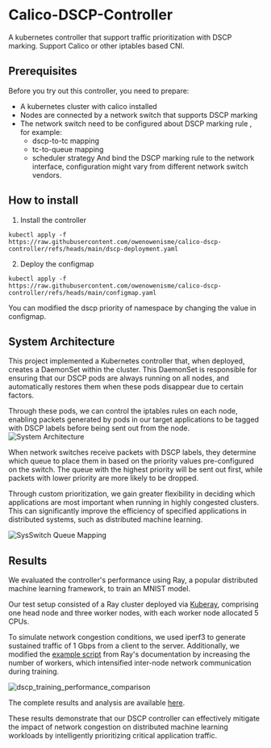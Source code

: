 # Calico-DSCP-Controller
A kubernetes controller that support traffic prioritization with DSCP marking.
Support Calico or other iptables based CNI.

## Prerequisites

Before you try out this controller, you need to prepare:
- A kubernetes cluster with calico installed
- Nodes are connected by a network switch that supports DSCP marking
- The network switch need to be configured about DSCP marking rule , for example:
  - dscp-to-tc mapping
  - tc-to-queue mapping
  - scheduler strategy
  And bind the DSCP marking rule to the network interface, configuration might vary from different network switch vendors.

## How to install

1. Install the controller

```
kubectl apply -f https://raw.githubusercontent.com/owenowenisme/calico-dscp-controller/refs/heads/main/dscp-deployment.yaml
```

2. Deploy the configmap 
```
kubectl apply -f https://raw.githubusercontent.com/owenowenisme/calico-dscp-controller/refs/heads/main/configmap.yaml
```
You can modified the dscp priority of namespace by changing the value in configmap.

## System Architecture
This project implemented a Kubernetes controller that, when deployed, creates a DaemonSet within the cluster. This DaemonSet is responsible for ensuring that our DSCP pods are always running on all nodes, and automatically restores them when these pods disappear due to certain factors.

Through these pods, we can control the iptables rules on each node, enabling packets generated by pods in our target applications to be tagged with DSCP labels before being sent out from the node.
![System Architecture](https://github.com/user-attachments/assets/a46c1f5e-1c5c-4d1c-a58e-00409c16df22)

When network switches receive packets with DSCP labels, they determine which queue to place them in based on the priority values pre-configured on the switch. The queue with the highest priority will be sent out first, while packets with lower priority are more likely to be dropped.

Through custom prioritization, we gain greater flexibility in deciding which applications are most important when running in highly congested clusters. This can significantly improve the efficiency of specified applications in distributed systems, such as distributed machine learning.


![SysSwitch Queue Mapping](https://github.com/user-attachments/assets/03b241eb-bf47-459f-9370-8fc2b3acf144)

## Results

We evaluated the controller's performance using Ray, a popular distributed machine learning framework, to train an MNIST model.

Our test setup consisted of a Ray cluster deployed via [Kuberay](https://github.com/ray-project/kuberay), comprising one head node and three worker nodes, with each worker node allocated 5 CPUs. 

To simulate network congestion conditions, we used iperf3 to generate sustained traffic of 1 Gbps from a client to the server. Additionally, we modified the [example script](https://github.com/owenowenisme/calico-dscp-controller/blob/main/ray/ray_train_pytorch_mnist.py) from Ray's documentation by increasing the number of workers, which intensified inter-node network communication during training.

![dscp_training_performance_comparison](https://github.com/user-attachments/assets/69113682-a906-4c4a-b35c-e57f7808bebb)

The complete results and analysis are available [here](https://github.com/owenowenisme/calico-dscp-controller/tree/main/ray/result).

These results demonstrate that our DSCP controller can effectively mitigate the impact of network congestion on distributed machine learning workloads by intelligently prioritizing critical application traffic.


